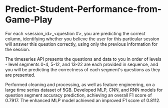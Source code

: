# Predict-Student-Performance-from-Game-Play

For each <session_id>_<question #>, you are predicting the correct column, identifying whether you believe the user for this particular session will answer this question correctly, using only the previous information for the session.

The timeseries API presents the questions and data to you in order of levels - level segments 0-4, 5-12, and 13-22 are each provided in sequence, and you will be predicting the correctness of each segment's questions as they are presented.

Performed cleaning and processing, as well as feature engineering, on a large time series dataset of 5GB.
Developed MLP, CNN, and RNN models for question segment accuracy prediction, achieving an overall F1 score of 0.7917. The enhanced MLP model achieved an improved F1 score of 0.8112.
